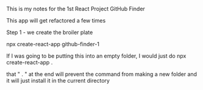 This is my notes for the 1st React Project GitHub Finder

This app will get refactored a few times

Step 1 - we create the broiler plate

npx create-react-app github-finder-1

If I was going to be putting this into an empty folder, I would just do npx create-react-app .

that " . " at the end will prevent the command from making a new folder and it will just install it in the current directory
